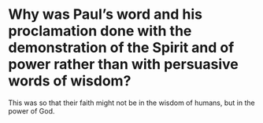 # Why was Paul’s word and his proclamation done with the demonstration of the Spirit and of power rather than with persuasive words of wisdom?

This was so that their faith might not be in the wisdom of humans, but in the power of God.
